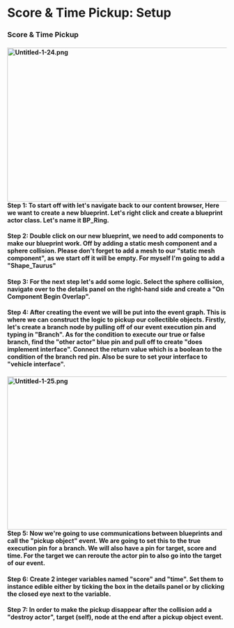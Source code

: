 # Score & Time Pickup: Setup

<h3><strong>Score &amp; Time Pickup</strong></h3>
<h4><strong><img style="float: right;" src="https://vertexschool.instructure.com/courses/289/files/18493/preview?verifier=htmakT6S2OZ0hnRreijrAoCpSI0z4dW0yk0fDqcs" alt="Untitled-1-24.png" width="627" height="353" data-api-endpoint="https://vertexschool.instructure.com/api/v1/courses/289/files/18493" data-api-returntype="File">Step 1:</strong> To start off with let's navigate back to our content browser, Here we want to create a new blueprint. Let's right click and create a blueprint actor class. Let's name it BP_Ring.</h4>
<h4><strong>Step 2:</strong> Double click on our new blueprint, we need to add components to make our blueprint work. Off by adding a static mesh component and a sphere collision. Please don't forget to add a mesh to our "static mesh component", as we start off it will be empty. For myself I'm going to add a "Shape_Taurus"</h4>
<h4><strong>Step 3:</strong> For the next step let's add some logic. Select the sphere collision, navigate over to the details panel on the right-hand side and create a "On Component Begin Overlap".</h4>
<h4><strong>Step 4:</strong> After creating the event we will be put into the event graph. This is where we can construct the logic to pickup our collectible objects. Firstly, let's create a branch node by pulling off of our event execution pin and typing in "Branch". As for the condition to execute our true or false branch, find the "other actor" blue pin and pull off to create "does implement interface". Connect the return value which is a boolean to the condition of the branch red pin. Also be sure to set your interface to "vehicle interface".</h4>
<h4><strong><img style="float: right;" src="https://vertexschool.instructure.com/courses/289/files/18494/preview?verifier=FAlaArSio6Jsdh76sb25A7NZpA9fVZUdenWohy4K" alt="Untitled-1-25.png" width="624" height="351" data-api-endpoint="https://vertexschool.instructure.com/api/v1/courses/289/files/18494" data-api-returntype="File">Step 5: </strong>Now we're going to use communications between blueprints and call the "pickup object" event. We are going to set this to the true execution pin for a branch. We will also have a pin for target, score and time. For the target we can reroute the actor pin to also go into the target of our event.&nbsp;</h4>
<h4><strong>Step 6:</strong> Create 2 integer variables named "score" and "time". Set them to instance edible either by ticking the box in the details panel or by clicking the closed eye next to the variable.</h4>
<h4><strong>Step 7:</strong> In order to make the pickup disappear after the collision add a "destroy actor", target (self), node at the end after a pickup object event.</h4>
<p>&nbsp;</p>